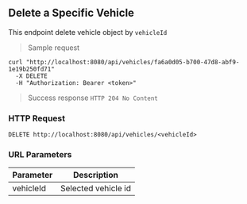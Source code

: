 ## Delete a Specific Vehicle

This endpoint delete vehicle object by <code>vehicleId</code>

> Sample request 

```shell
curl "http://localhost:8080/api/vehicles/fa6a0d05-b700-47d8-abf9-1e19b250fd71"
  -X DELETE
  -H "Authorization: Bearer <token>"
```

> Success response <code>HTTP 204 No Content</code>

### HTTP Request

`DELETE http://localhost:8080/api/vehicles/<vehicleId>`

### URL Parameters

Parameter | Description
--------- | -----------
vehicleId | Selected vehicle id